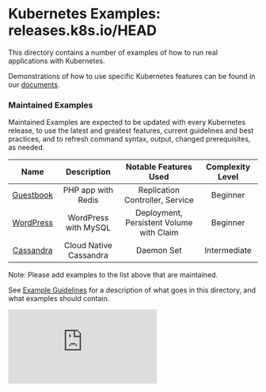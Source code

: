 # Kubernetes Examples: releases.k8s.io/HEAD

This directory contains a number of examples of how to run
real applications with Kubernetes.

Demonstrations of how to use specific Kubernetes features can be found in our [documents](../docs/).


### Maintained Examples

Maintained Examples are expected to be updated with every Kubernetes
release, to use the latest and greatest features, current guidelines
and best practices, and to refresh command syntax, output, changed
prerequisites, as needed.

| Name | Description | Notable Features Used | Complexity Level|
|:-------------:|:-------------:|:------------:|:------------:|
| [Guestbook](guestbook/) | PHP app with Redis | Replication Controller, Service | Beginner |
| [WordPress](mysql-wordpress-pd/) | WordPress with MySQL | Deployment, Persistent Volume with Claim | Beginner| 
|[Cassandra](storage/cassandra/) | Cloud Native Cassandra | Daemon Set | Intermediate|



Note: Please add examples to the list above that are maintained.

See [Example Guidelines](guidelines.md) for a description of what goes
in this directory, and what examples should contain.

<!-- BEGIN MUNGE: GENERATED_ANALYTICS -->
[![Analytics](https://kubernetes-site.appspot.com/UA-36037335-10/GitHub/examples/README.md?pixel)]()
<!-- END MUNGE: GENERATED_ANALYTICS -->
